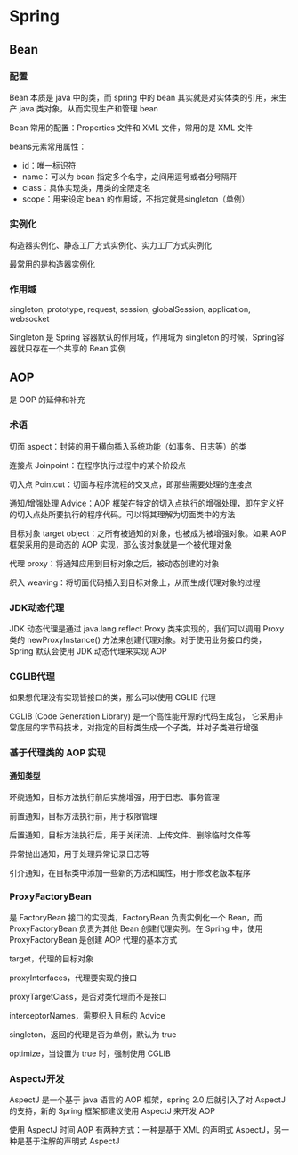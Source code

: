 # Spring

## Bean

### 配置

Bean 本质是 java 中的类，而 spring 中的 bean 其实就是对实体类的引用，来生产 java 类对象，从而实现生产和管理 bean

Bean 常用的配置：Properties 文件和 XML 文件，常用的是 XML 文件

beans元素常用属性：

- id：唯一标识符
- name：可以为 bean 指定多个名字，之间用逗号或者分号隔开
- class：具体实现类，用类的全限定名
- scope：用来设定 bean 的作用域，不指定就是singleton（单例）

### 实例化

构造器实例化、静态工厂方式实例化、实力工厂方式实例化

最常用的是构造器实例化

### 作用域

singleton, prototype, request, session, globalSession, application, websocket

Singleton 是 Spring 容器默认的作用域，作用域为 singleton 的时候，Spring容器就只存在一个共享的 Bean 实例

## AOP

是 OOP 的延伸和补充

### 术语

切面 aspect：封装的用于横向插入系统功能（如事务、日志等）的类

连接点 Joinpoint：在程序执行过程中的某个阶段点

切入点 Pointcut：切面与程序流程的交叉点，即那些需要处理的连接点

通知/增强处理 Advice：AOP 框架在特定的切入点执行的增强处理，即在定义好的切入点处所要执行的程序代码。可以将其理解为切面类中的方法

目标对象 target object：之所有被通知的对象，也被成为被增强对象。如果 AOP 框架采用的是动态的 AOP 实现，那么该对象就是一个被代理对象

代理 proxy：将通知应用到目标对象之后，被动态创建的对象

织入 weaving：将切面代码插入到目标对象上，从而生成代理对象的过程

### JDK动态代理

JDK 动态代理是通过 java.lang.reflect.Proxy 类来实现的，我们可以调用 Proxy 类的 newProxyInstance() 方法来创建代理对象。对于使用业务接口的类，Spring 默认会使用 JDK 动态代理来实现 AOP

### CGLIB代理

如果想代理没有实现皆接口的类，那么可以使用 CGLIB 代理

CGLIB (Code Generation Library) 是一个高性能开源的代码生成包， 它采用非常底层的字节码技术，对指定的目标类生成一个子类，并对子类进行增强

### 基于代理类的 AOP 实现

#### 通知类型

环绕通知，目标方法执行前后实施增强，用于日志、事务管理

前置通知，目标方法执行前，用于权限管理

后置通知，目标方法执行后，用于关闭流、上传文件、删除临时文件等

异常抛出通知，用于处理异常记录日志等

引介通知，在目标类中添加一些新的方法和属性，用于修改老版本程序

### ProxyFactoryBean

是 FactoryBean 接口的实现类，FactoryBean 负责实例化一个 Bean，而 ProxyFactoryBean 负责为其他 Bean 创建代理实例。在 Spring 中，使用 ProxyFactoryBean 是创建 AOP 代理的基本方式

target，代理的目标对象

proxyInterfaces，代理要实现的接口

proxyTargetClass，是否对类代理而不是接口

interceptorNames，需要织入目标的 Advice

singleton，返回的代理是否为单例，默认为 true

optimize，当设置为 true 时，强制使用 CGLIB

### AspectJ开发

AspectJ 是一个基于 java 语言的 AOP 框架，spring 2.0 后就引入了对 AspectJ 的支持，新的 Spring 框架都建议使用 AspectJ 来开发 AOP

使用 AspectJ 时间 AOP 有两种方式：一种是基于 XML 的声明式 AspectJ，另一种是基于注解的声明式 AspectJ